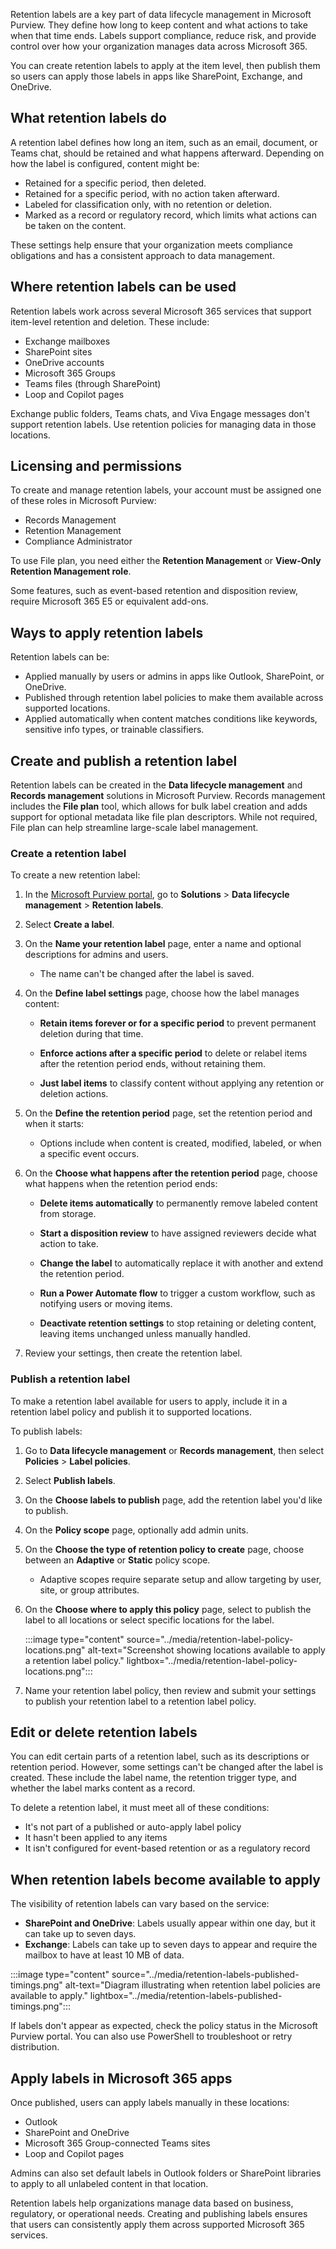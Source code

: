 Retention labels are a key part of data lifecycle management in Microsoft Purview. They define how long to keep content and what actions to take when that time ends. Labels support compliance, reduce risk, and provide control over how your organization manages data across Microsoft 365.

You can create retention labels to apply at the item level, then publish them so users can apply those labels in apps like SharePoint, Exchange, and OneDrive.

## What retention labels do

A retention label defines how long an item, such as an email, document, or Teams chat, should be retained and what happens afterward. Depending on how the label is configured, content might be:

- Retained for a specific period, then deleted.
- Retained for a specific period, with no action taken afterward.
- Labeled for classification only, with no retention or deletion.
- Marked as a record or regulatory record, which limits what actions can be taken on the content.

These settings help ensure that your organization meets compliance obligations and has a consistent approach to data management.

## Where retention labels can be used

Retention labels work across several Microsoft 365 services that support item-level retention and deletion. These include:

- Exchange mailboxes
- SharePoint sites
- OneDrive accounts
- Microsoft 365 Groups
- Teams files (through SharePoint)
- Loop and Copilot pages

Exchange public folders, Teams chats, and Viva Engage messages don't support retention labels. Use retention policies for managing data in those locations.

## Licensing and permissions

To create and manage retention labels, your account must be assigned one of these roles in Microsoft Purview:

- Records Management
- Retention Management
- Compliance Administrator

To use File plan, you need either the **Retention Management** or **View-Only Retention Management role**.

Some features, such as event-based retention and disposition review, require Microsoft 365 E5 or equivalent add-ons.

## Ways to apply retention labels

Retention labels can be:

- Applied manually by users or admins in apps like Outlook, SharePoint, or OneDrive.
- Published through retention label policies to make them available across supported locations.
- Applied automatically when content matches conditions like keywords, sensitive info types, or trainable classifiers.

## Create and publish a retention label

Retention labels can be created in the **Data lifecycle management** and **Records management** solutions in Microsoft Purview. Records management includes the **File plan** tool, which allows for bulk label creation and adds support for optional metadata like file plan descriptors. While not required, File plan can help streamline large-scale label management.

### Create a retention label

To create a new retention label:

1. In the [Microsoft Purview portal](https://purview.microsoft.com/?azure-portal=true), go to **Solutions** > **Data lifecycle management** > **Retention labels**.

1. Select **Create a label**.

1. On the **Name your retention label** page, enter a name and optional descriptions for admins and users.

   - The name can't be changed after the label is saved.

1. On the **Define label settings** page, choose how the label manages content:

   - **Retain items forever or for a specific period** to prevent permanent deletion during that time.

   - **Enforce actions after a specific period** to delete or relabel items after the retention period ends, without retaining them.

   - **Just label items** to classify content without applying any retention or deletion actions.

1. On the **Define the retention period** page, set the retention period and when it starts:

   - Options include when content is created, modified, labeled, or when a specific event occurs.

1. On the **Choose what happens after the retention period** page, choose what happens when the retention period ends:

   - **Delete items automatically** to permanently remove labeled content from storage.

   - **Start a disposition review** to have assigned reviewers decide what action to take.

   - **Change the label** to automatically replace it with another and extend the retention period.

   - **Run a Power Automate flow** to trigger a custom workflow, such as notifying users or moving items.

   - **Deactivate retention settings** to stop retaining or deleting content, leaving items unchanged unless manually handled.

1. Review your settings, then create the retention label.

### Publish a retention label

To make a retention label available for users to apply, include it in a retention label policy and publish it to supported locations.

To publish labels:

1. Go to **Data lifecycle management** or **Records management**, then select **Policies** > **Label policies**.

1. Select **Publish labels**.

1. On the **Choose labels to publish** page, add the retention label you'd like to publish.

1. On the **Policy scope** page, optionally add admin units.

1. On the **Choose the type of retention policy to create​** page, choose between an **Adaptive** or **Static** policy scope.

   - Adaptive scopes require separate setup and allow targeting by user, site, or group attributes.

1. On the **Choose where to apply this policy** page, select to publish the label to all locations or select specific locations for the label.

   :::image type="content" source="../media/retention-label-policy-locations.png" alt-text="Screenshot showing locations available to apply a retention label policy." lightbox="../media/retention-label-policy-locations.png":::

1. Name your retention label policy, then review and submit your settings to publish your retention label to a retention label policy.

## Edit or delete retention labels

You can edit certain parts of a retention label, such as its descriptions or retention period. However, some settings can't be changed after the label is created. These include the label name, the retention trigger type, and whether the label marks content as a record.

To delete a retention label, it must meet all of these conditions:

- It's not part of a published or auto-apply label policy
- It hasn't been applied to any items
- It isn't configured for event-based retention or as a regulatory record

## When retention labels become available to apply

The visibility of retention labels can vary based on the service:

- **SharePoint and OneDrive**: Labels usually appear within one day, but it can take up to seven days.
- **Exchange**: Labels can take up to seven days to appear and require the mailbox to have at least 10 MB of data.

:::image type="content" source="../media/retention-labels-published-timings.png" alt-text="Diagram illustrating when retention label policies are available to apply." lightbox="../media/retention-labels-published-timings.png":::

If labels don't appear as expected, check the policy status in the Microsoft Purview portal. You can also use PowerShell to troubleshoot or retry distribution.

## Apply labels in Microsoft 365 apps

Once published, users can apply labels manually in these locations:

- Outlook
- SharePoint and OneDrive
- Microsoft 365 Group-connected Teams sites
- Loop and Copilot pages

Admins can also set default labels in Outlook folders or SharePoint libraries to apply to all unlabeled content in that location.

Retention labels help organizations manage data based on business, regulatory, or operational needs. Creating and publishing labels ensures that users can consistently apply them across supported Microsoft 365 services.
